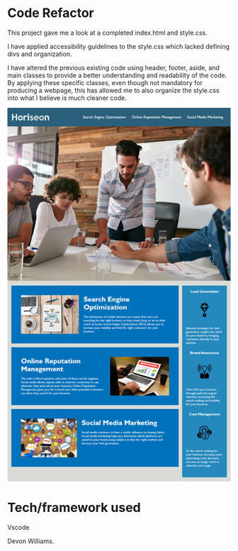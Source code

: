 # Code Refactor

This project gave me a look at a completed index.html and style.css.

I have applied accessibility guidelines to the style.css which lacked defining divs and organization.

I have altered the previous existing code using header, footer, aside, and main classes to provide a better understanding and readability of the code. By applying these specific classes, even though not mandatory for producing a webpage, this has allowed me to also organize the style.css into what I believe is much cleaner code.

![01-html-css-git-homework-demo](assets/images/01-html-css-git-homework-demo.png)

# Tech/framework used
Vscode

Devon Williams.